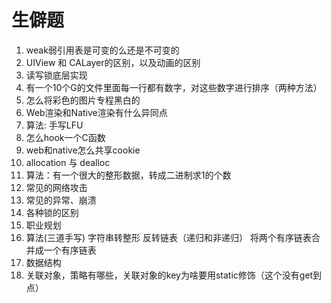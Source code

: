# 生僻题

1. weak弱引用表是可变的么还是不可变的
2. UIView 和 CALayer的区别，以及动画的区别
3. 读写锁底层实现
4. 有一个10个G的文件里面每一行都有数字，对这些数字进行排序（两种方法）
5. 怎么将彩色的图片专程黑白的
6. Web渲染和Native渲染有什么异同点
7. 算法: 手写LFU
8. 怎么hook一个C函数
9. web和native怎么共享cookie
10. allocation 与 dealloc
11. 算法：有一个很大的整形数据，转成二进制求1的个数
12. 常见的网络攻击
13. 常见的异常、崩溃
14. 各种锁的区别
15. 职业规划
16. 算法(三道手写)
    字符串转整形
    反转链表（递归和非递归）
    将两个有序链表合并成一个有序链表
17. 数据结构
18. 关联对象，策略有哪些，关联对象的key为啥要用static修饰（这个没有get到点）